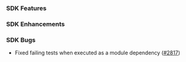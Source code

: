 ### SDK Features

### SDK Enhancements

### SDK Bugs
* Fixed failing tests when executed as a module dependency ([#2817](https://github.com/aws/aws-sdk-go/pull/2817))
